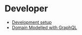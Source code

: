 # Developer
- [Development setup](./development_setup.md) 
- [Domain Modelled with GraphQL](./domain_modelled_with_graphql.md)